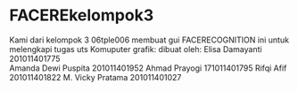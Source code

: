 # FACEREkelompok3
Kami dari kelompok 3 06tple006  membuat gui FACERECOGNITION ini untuk melengkapi  tugas uts Komuputer grafik:
dibuat oleh:
Elisa Damayanti     201011401775  
Amanda Dewi Puspita 201011401952
Ahmad Prayogi       171011401795
Rifqi Afif          201011401822
M. Vicky Pratama    201011401027

